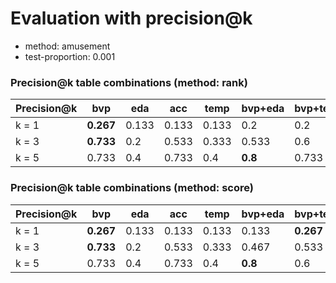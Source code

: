 # Evaluation with precision@k
* method: amusement
* test-proportion: 0.001
### Precision@k table combinations (method: rank)
| Precision@k | bvp | eda | acc | temp | bvp+eda | bvp+temp | eda+acc | eda+temp | acc+temp | bvp+eda+acc | bvp+eda+temp | bvp+acc+temp | eda+acc+temp | bvp+eda+acc+temp | 
|---|---|---|---|---|---|---|---|---|---|---|---|---|---|---|
| k = 1 | **0.267** | 0.133 | 0.133 | 0.133 | 0.2 | 0.2 | 0.067 | 0.067 | 0.133 | 0.2 | **0.267** | **0.267** | 0.0 | **0.267** | 
| k = 3 | **0.733** | 0.2 | 0.533 | 0.333 | 0.533 | 0.6 | 0.533 | 0.2 | 0.267 | 0.667 | 0.467 | 0.533 | 0.533 | 0.6 | 
| k = 5 | 0.733 | 0.4 | 0.733 | 0.4 | **0.8** | 0.733 | 0.667 | 0.467 | 0.467 | 0.733 | **0.8** | **0.8** | 0.733 | 0.733 | 

### Precision@k table combinations (method: score)
| Precision@k | bvp | eda | acc | temp | bvp+eda | bvp+temp | eda+acc | eda+temp | acc+temp | bvp+eda+acc | bvp+eda+temp | bvp+acc+temp | eda+acc+temp | bvp+eda+acc+temp | 
|---|---|---|---|---|---|---|---|---|---|---|---|---|---|---|
| k = 1 | **0.267** | 0.133 | 0.133 | 0.133 | 0.133 | **0.267** | 0.133 | 0.133 | 0.2 | **0.267** | 0.133 | **0.267** | 0.133 | **0.267** | 
| k = 3 | **0.733** | 0.2 | 0.533 | 0.333 | 0.467 | 0.533 | 0.4 | 0.333 | 0.267 | **0.733** | 0.533 | 0.667 | 0.333 | 0.6 | 
| k = 5 | 0.733 | 0.4 | 0.733 | 0.4 | **0.8** | 0.6 | 0.667 | 0.467 | 0.6 | 0.733 | **0.8** | **0.8** | 0.6 | **0.8** | 

